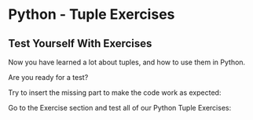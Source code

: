
Python - Tuple Exercises
========================


Test Yourself With Exercises
----------------------------


Now you have learned a lot about tuples, and how to use them in Python.


Are you ready for a test?


Try to insert the missing part to make the code work as expected:


Go to the Exercise section and test all of our Python Tuple Exercises:






